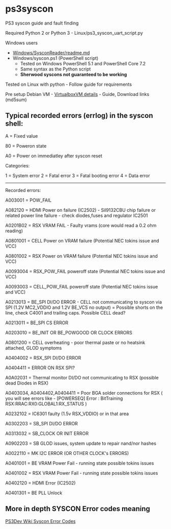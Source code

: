 # ps3syscon
PS3 syscon guide and fault finding

Required Python 2 or Python 3 - Linux/ps3_syscon_uart_script.py

Windows users 
  - [Windows/SysconReader/readme.md](/Windows/SysconReader/readme.md)
  - Windows/syscon.ps1 (PowerShell script)
    - Tested on Windows PowerShell 5.1 and PowerShell Core 7.2
    - Same syntax as the Python script
    - **Sherwood syscons not guaranteed to be working**

Tested on Linux with python - Follow guide for requirements

Pre setup Debian VM - [VirtualboxVM details](/VirtualboxVM/README.md) - Guide, Download links (md5sum)

## Typical recorded errors (errlog) in the syscon shell:

A = Fixed value

80 = Poweron state

A0 = Power on immediatley after syscon reset

Categories:

1 = System error
2 = Fatal error
3 = Fatal booting error
4 = Data error

------------------------------------------------

Recorded errors:

A003001 = POW_FAIL

A082120 = HDMI Power on failure (IC2502) - Sil9132CBU chip failure or related power line failure - check diodes,fuses and regulator IC2501

A0201B02 = RSX VRAM FAIL - Faulty vrams (core would read a 0.2 ohm reading)

A0801001 = CELL Power on VRAM failure (Potential NEC tokins issue and VCC)

A0801002 = RSX Power on VRAM failure (Potential NEC tokins issue and VCC)

A0093004 = RSX_POW_FAIL poweroff state (Potential NEC tokins issue and VCC)

A0093003 = CELL_POW_FAIL poweroff state (Potential NEC tokins issue and VCC)

A0213013 = BE_SPI DI/DO ERROR - CELL not communicating to syscon via SPI (1.2V MC2_VDDIO and 1.2V BE_VCS no output) = Possible shorts on the line, check C4001 and trailing caps. Possible CELL dead?

A0213011 =  BE_SPI CS ERROR

A0203010 = BE_INIT OR BE_POWGOOD OR CLOCK ERRORS

A0801200 = CELL overheating - poor thermal paste or no heatsink attached, GLOD symptoms

A0404002 = RSX_SPI DI/DO ERROR

A0404411 = ERROR ON RSX SPI?

A0A02031 = Thermal monitor DI/DO not communicating to RSX (possible dead Diodes in RSX)

A0403034, A0404402,A0404411 = Poor BGA solder connections for RSX ( you will see errors like - [POWERSEQ] Error : BitTraining RSX:RRAC:RX0:GLOBAL1:RX_STATUS )

A0232102 = IC6301 faulty (1.5v RSX_VDDIO) or in that area

A0302203 = SB_SPI DI/DO ERROR

A0313032 = SB_CLOCK OR INIT ERROR

A0902203 = SB GLOD issues, system update to repair nand/nor hashes

A0022110 = MK I2C ERROR (OR OTHER CLOCK's ERRORS)

A0401001 = BE VRAM Power Fail - running state possible tokins issues

A0401002 = RSX VRAM Power Fail - running state possible tokins issues

A0402120 = HDMI Error (IC2502)

A0401301 = BE PLL Unlock

## More in depth SYSCON Error codes meaning
[PS3Dev Wiki Syscon Error Codes](https://www.psdevwiki.com/ps3/Syscon_Error_Codes)
